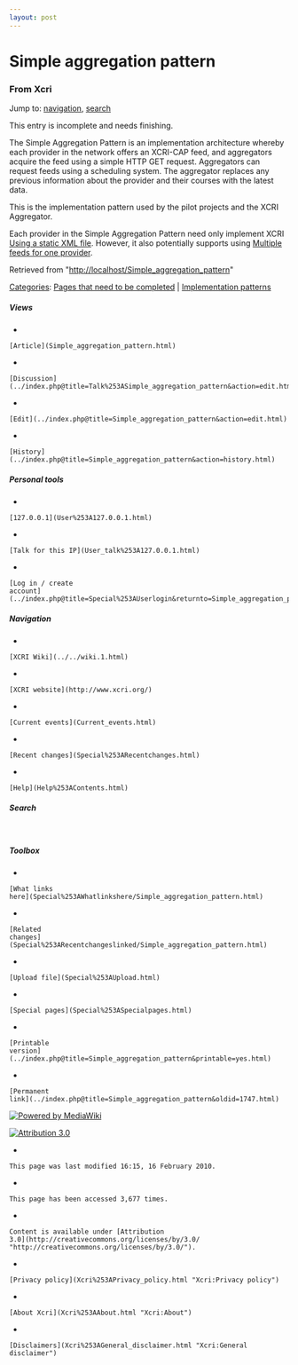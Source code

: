 ```yaml
---
layout: post
---
```


<script>
  (function(i,s,o,g,r,a,m){i['GoogleAnalyticsObject']=r;i[r]=i[r]||function(){
  (i[r].q=i[r].q||[]).push(arguments)},i[r].l=1*new Date();a=s.createElement(o),
  m=s.getElementsByTagName(o)[0];a.async=1;a.src=g;m.parentNode.insertBefore(a,m)
  })(window,document,'script','https://www.google-analytics.com/analytics.js','ga');

  ga('create', 'UA-73710929-3', 'auto');
  ga('send', 'pageview');

</script>







Simple aggregation pattern 
==========================













### From Xcri 







Jump to: [navigation](Simple_aggregation_pattern.html#column-one),
[search](Simple_aggregation_pattern.html#searchInput)





This entry is incomplete and needs finishing.



The Simple Aggregation Pattern is an implementation architecture whereby
each provider in the network offers an XCRI-CAP feed, and aggregators
acquire the feed using a simple HTTP GET request. Aggregators can
request feeds using a scheduling system. The aggregator replaces any
previous information about the provider and their courses with the
latest data.

This is the implementation pattern used by the pilot projects and the
XCRI Aggregator.

Each provider in the Simple Aggregation Pattern need only implement XCRI
[Using a static XML
file](Using_a_static_XML_file.html "Using a static XML file"). However,
it also potentially supports using [Multiple feeds for one
provider](Multiple_feeds_for_one_provider.html "Multiple feeds for one provider").



Retrieved from
"[http://localhost/Simple\_aggregation\_pattern](Simple_aggregation_pattern.html)"





[Categories](Special%253ACategories.html "Special:Categories"): [Pages that need to be
completed](Category%253APages_that_need_to_be_completed.html "Category:Pages that need to be completed")
| [Implementation
patterns](Category%253AImplementation_patterns.html "Category:Implementation patterns")

















##### Views



-   

    

    [Article](Simple_aggregation_pattern.html)
-   

    

    [Discussion](../index.php@title=Talk%253ASimple_aggregation_pattern&action=edit.html)
-   

    

    [Edit](../index.php@title=Simple_aggregation_pattern&action=edit.html)
-   

    

    [History](../index.php@title=Simple_aggregation_pattern&action=history.html)







##### Personal tools



-   

    

    [127.0.0.1](User%253A127.0.0.1.html)
-   

    

    [Talk for this IP](User_talk%253A127.0.0.1.html)
-   

    

    [Log in / create
    account](../index.php@title=Special%253AUserlogin&returnto=Simple_aggregation_pattern.html)











[](../../wiki.1.html "XCRI Wiki")





##### Navigation



-   

    

    [XCRI Wiki](../../wiki.1.html)
-   

    

    [XCRI website](http://www.xcri.org/)
-   

    

    [Current events](Current_events.html)
-   

    

    [Recent changes](Special%253ARecentchanges.html)
-   

    

    [Help](Help%253AContents.html)







##### Search





 









##### Toolbox



-   

    

    [What links
    here](Special%253AWhatlinkshere/Simple_aggregation_pattern.html)
-   

    

    [Related
    changes](Special%253ARecentchangeslinked/Simple_aggregation_pattern.html)
-   

    

    [Upload file](Special%253AUpload.html)
-   

    

    [Special pages](Special%253ASpecialpages.html)
-   

    

    [Printable
    version](../index.php@title=Simple_aggregation_pattern&printable=yes.html)
-   

    

    [Permanent
    link](../index.php@title=Simple_aggregation_pattern&oldid=1747.html)















[![Powered by
MediaWiki](../skins/common/images/poweredby_mediawiki_88x31.png)](http://www.mediawiki.org/)





[![Attribution 3.0
](http://i.creativecommons.org/l/by/3.0/88x31.png)](http://creativecommons.org/licenses/by/3.0/)



-   

    

    This page was last modified 16:15, 16 February 2010.
-   

    

    This page has been accessed 3,677 times.
-   

    

    Content is available under [Attribution
    3.0](http://creativecommons.org/licenses/by/3.0/ "http://creativecommons.org/licenses/by/3.0/").
-   

    

    [Privacy policy](Xcri%253APrivacy_policy.html "Xcri:Privacy policy")
-   

    

    [About Xcri](Xcri%253AAbout.html "Xcri:About")
-   

    

    [Disclaimers](Xcri%253AGeneral_disclaimer.html "Xcri:General disclaimer")




